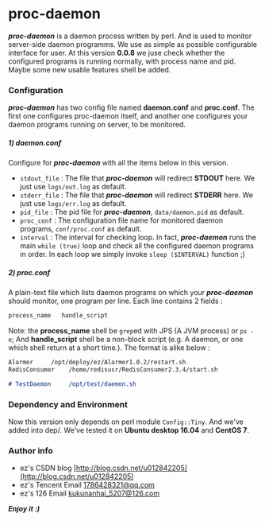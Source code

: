 # proc-daemon

***proc-daemon*** is a daemon process written by perl. And is used to monitor server-side daemon programms. We use as simple as possible configurable interface for user. At this version **0.0.8** we juse check whether the configured programs is running normally, with process name and pid. Maybe some new usable features shell be added.

### Configuration
***proc-daemon*** has two config file named **daemon.conf** and **proc.conf**. The first one configures proc-daemon itself, and another one configures your daemon programs running on server, to be monitored. 

##### 1) daemon.conf
Configure for ***proc-daemon*** with all the items below in this version.
* ```stdout_file``` : The file that ***proc-daemon*** will redirect __STDOUT__ here. We just use `logs/out.log` as default.
* ```stderr_file``` : The file that ***proc-daemon*** will redirect __STDERR__ here. We just use `logs/err.log` as default.
* ```pid_file``` : The pid file for ***proc-daemon***, `data/daemon.pid` as default.
* ```proc_conf``` : The configuration file name for monitored daemon programs, `conf/proc.conf` as default.
* ```interval``` : The interval for checking loop. In fact, ***proc-daemon*** runs the main ``while (true)`` loop and check all the configured daemon programs in order. In each loop we simply invoke ``sleep ($INTERVAL)`` function ;)

##### 2) proc.conf
A plain-text file which lists daemon programs on which your ***proc-daemon*** should monitor, one program per line. Each line contains 2 fields :
```markdown
process_name   handle_script
```
Note: the __process_name__ shell be `grep`ed with JPS (A JVM process) or `ps -e`; And __handle_script__ shell be a non-block script (e.g. A daemon, or one which shell return at a short time.). The format is alike below :
```markdown
Alarmer     /opt/deploy/ez/Alarmer1.0.2/restart.sh
RedisConsumer    /home/redisusr/RedisConsumer2.3.4/start.sh

# TestDaemon     /opt/test/daemon.sh
```
### Dependency and Environment
Now this version only depends on perl module `Config::Tiny`. And we've added into dep/. 
We've tested it on **Ubuntu desktop 16.04** and **CentOS 7**.

### Author info
* ez's CSDN blog [http://blog.csdn.net/u012842205](http://blog.csdn.net/u012842205)
* ez's Tencent Email [1786428321@qq.com](1786428321@qq.com)
* ez's 126 Email [kukunanhai_5207@126.com](kukunanhai_5207@126.com)

***Enjoy it :)***

